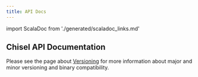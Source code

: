 ```yaml
---
title: API Docs
---
```


import ScalaDoc from './generated/scaladoc_links.md'

## Chisel API Documentation

Please see the page about [Versioning](docs/appendix/versioning) for more information about major and minor versioning and binary compatibility.

<ScalaDoc />
